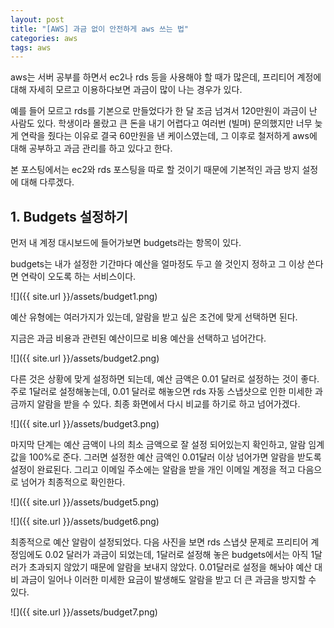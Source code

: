 ```yaml
---
layout: post
title: "[AWS] 과금 없이 안전하게 aws 쓰는 법" 
categories: aws
tags: aws
---
```


aws는 서버 공부를 하면서 ec2나 rds 등을 사용해야 할 때가 많은데, 프리티어 계정에 대해 자세히 모르고 이용하다보면 과금이 많이 나는 경우가 있다.

예를 들어 모르고 rds를 기본으로 만들었다가 한 달 조금 넘겨서 120만원이 과금이 난 사람도 있다. 학생이라 몰랐고 큰 돈을 내기 어렵다고 여러번 (빌며) 문의했지만 너무 늦게 연락을 줬다는 이유로 결국 60만원을 낸 케이스였는데, 그 이후로 철저하게 aws에 대해 공부하고 과금 관리를 하고 있다고 한다.

본 포스팅에서는 ec2와 rds 포스팅을 따로 할 것이기 때문에 기본적인 과금 방지 설정에 대해 다루겠다.

## 1\. Budgets 설정하기

먼저 내 계정 대시보드에 들어가보면 budgets라는 항목이 있다.

budgets는 내가 설정한 기간마다 예산을 얼마정도 두고 쓸 것인지 정하고 그 이상 쓴다면 연락이 오도록 하는 서비스이다.

![]({{ site.url }}/assets/budget1.png)

  
예산 유형에는 여러가지가 있는데, 알람을 받고 싶은 조건에 맞게 선택하면 된다.

지금은 과금 비용과 관련된 예산이므로 비용 예산을 선택하고 넘어간다.

![]({{ site.url }}/assets/budget2.png)

  
  

다른 것은 상황에 맞게 설정하면 되는데, 예산 금액은 0.01 달러로 설정하는 것이 좋다. 주로 1달러로 설정해놓는데, 0.01 달러로 해놓으면 rds 자동 스냅샷으로 인한 미세한 과금까지 알람을 받을 수 있다. 최종 화면에서 다시 비교를 하기로 하고 넘어가겠다.

![]({{ site.url }}/assets/budget3.png)

  
  
  
마지막 단계는 예산 금액이 나의 최소 금액으로 잘 설정 되어있는지 확인하고, 알람 임계값을 100%로 준다. 그러면 설정한 예산 금액인 0.01달러 이상 넘어가면 알람을 받도록 설정이 완료된다. 그리고 이메일 주소에는 알람을 받을 개인 이메일 계정을 적고 다음으로 넘어가 최종적으로 확인한다.

![]({{ site.url }}/assets/budget5.png)

![]({{ site.url }}/assets/budget6.png)

  
  

최종적으로 예산 알람이 설정되었다. 다음 사진을 보면 rds 스냅샷 문제로 프리티어 계정임에도 0.02 달러가 과금이 되었는데, 1달러로 설정해 놓은 budgets에서는 아직 1달러가 초과되지 않았기 때문에 알람을 보내지 않았다. 0.01달러로 설정을 해놔야 예산 대비 과금이 일어나 이러한 미세한 요금이 발생해도 알람을 받고 더 큰 과금을 방지할 수 있다.

![]({{ site.url }}/assets/budget7.png)